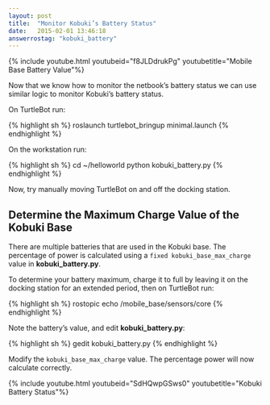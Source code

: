```yaml
---
layout: post
title:  "Monitor Kobuki’s Battery Status"
date:   2015-02-01 13:46:18
answerrostag: "kobuki_battery"
---
```


{% include youtube.html youtubeid="f8JLDdrukPg" youtubetitle="Mobile Base Battery Value"%}

Now that we know how to monitor the netbook’s battery status we can use similar logic to monitor Kobuki’s battery status.

On TurtleBot run:

{% highlight sh %}
roslaunch turtlebot_bringup minimal.launch
{% endhighlight %}

On the workstation run:

{% highlight sh %}
cd ~/helloworld
python kobuki_battery.py
{% endhighlight %}

Now, try manually moving TurtleBot on and off the docking station.

## Determine the Maximum Charge Value of the Kobuki Base

There are multiple batteries that are used in the Kobuki base. The percentage of power is calculated using a `fixed kobuki_base_max_charge` value in **kobuki_battery.py**.

To determine your battery maximum, charge it to full by leaving it on the docking station for an extended period, then on TurtleBot run:

{% highlight sh %}
rostopic echo /mobile_base/sensors/core
{% endhighlight %}

Note the battery’s value, and edit **kobuki_battery.py**:

{% highlight sh %}
gedit kobuki_battery.py
{% endhighlight %}

Modify the `kobuki_base_max_charge` value. The percentage power will now calculate correctly.

{% include youtube.html youtubeid="SdHQwpGSws0" youtubetitle="Kobuki Battery Status"%}